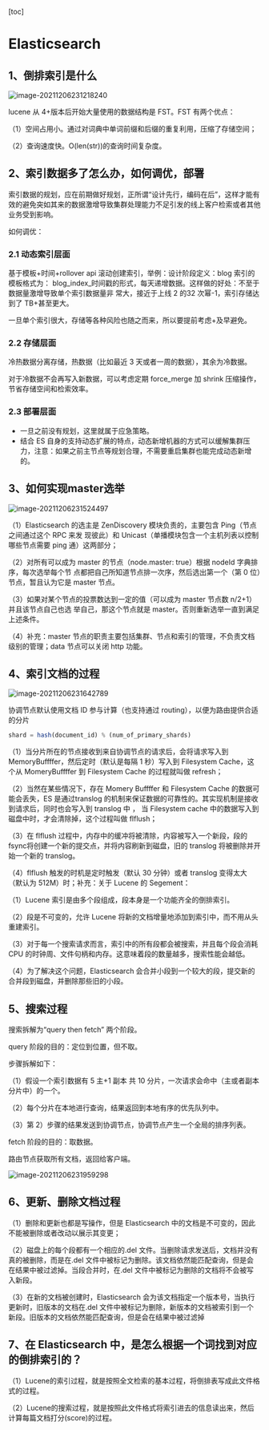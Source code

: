 [toc]



# Elasticsearch



## 1、倒排索引是什么

![image-20211206231218240](typora-user-images/image-20211206231218240.png)



lucene 从 4+版本后开始大量使用的数据结构是 FST。FST 有两个优点： 

（1）空间占用小。通过对词典中单词前缀和后缀的重复利用，压缩了存储空间； 

（2）查询速度快。O(len(str))的查询时间复杂度。 



## 2、索引数据多了怎么办，如何调优，部署

索引数据的规划，应在前期做好规划，正所谓“设计先行，编码在后”，这样才能有效的避免突如其来的数据激增导致集群处理能力不足引发的线上客户检索或者其他业务受到影响。 

如何调优：

### 2.1 动态索引层面

基于模板+时间+rollover api 滚动创建索引，举例：设计阶段定义：blog 索引的模板格式为： blog_index_时间戳的形式，每天递增数据。这样做的好处：不至于数据量激增导致单个索引数据量非 常大，接近于上线 2 的32 次幂-1，索引存储达到了 TB+甚至更大。 

一旦单个索引很大，存储等各种风险也随之而来，所以要提前考虑+及早避免。 

### 2.2 存储层面

冷热数据分离存储，热数据（比如最近 3 天或者一周的数据），其余为冷数据。 

对于冷数据不会再写入新数据，可以考虑定期 force_merge 加 shrink 压缩操作，节省存储空间和检索效率。 

### 2.3 部署层面

- 一旦之前没有规划，这里就属于应急策略。 
- 结合 ES 自身的支持动态扩展的特点，动态新增机器的方式可以缓解集群压力，注意：如果之前主节点等规划合理，不需要重启集群也能完成动态新增的。 





## 3、如何实现master选举

![image-20211206231524497](typora-user-images/image-20211206231524497.png)

（1）Elasticsearch 的选主是 ZenDiscovery 模块负责的，主要包含 Ping（节点之间通过这个 RPC 来发 现彼此）和 Unicast（单播模块包含一个主机列表以控制哪些节点需要 ping 通）这两部分； 

（2）对所有可以成为 master 的节点（node.master: true）根据 nodeId 字典排序，每次选举每个节 点都把自己所知道节点排一次序，然后选出第一个（第 0 位）节点，暂且认为它是 master 节点。 

（3）如果对某个节点的投票数达到一定的值（可以成为 master 节点数 n/2+1）并且该节点自己也选 举自己，那这个节点就是 master。否则重新选举一直到满足上述条件。 

（4）补充：master 节点的职责主要包括集群、节点和索引的管理，不负责文档级别的管理；data 节点可以关闭 http 功能。



## 4、索引文档的过程

![image-20211206231642789](typora-user-images/image-20211206231642789.png)



协调节点默认使用文档 ID 参与计算（也支持通过 routing），以便为路由提供合适的分片

```js
shard = hash(document_id) % (num_of_primary_shards)
```



（1）当分片所在的节点接收到来自协调节点的请求后，会将请求写入到 MemoryBuffffer，然后定时（默认是每隔 1 秒）写入到 Filesystem Cache，这个从 MomeryBuffffer 到 Filesystem Cache 的过程就叫做 refresh； 

（2）当然在某些情况下，存在 Momery Buffffer 和 Filesystem Cache 的数据可能会丢失，ES 是通过translog 的机制来保证数据的可靠性的。其实现机制是接收到请求后，同时也会写入到 translog 中 ， 当 Filesystem cache 中的数据写入到磁盘中时，才会清除掉，这个过程叫做 flflush； 

（3）在 flflush 过程中，内存中的缓冲将被清除，内容被写入一个新段，段的 fsync将创建一个新的提交点，并将内容刷新到磁盘，旧的 translog 将被删除并开始一个新的 translog。 

（4）flflush 触发的时机是定时触发（默认 30 分钟）或者 translog 变得太大（默认为 512M）时；补充：关于 Lucene 的 Segement： 

（1）Lucene 索引是由多个段组成，段本身是一个功能齐全的倒排索引。 

（2）段是不可变的，允许 Lucene 将新的文档增量地添加到索引中，而不用从头重建索引。 

（3）对于每一个搜索请求而言，索引中的所有段都会被搜索，并且每个段会消耗CPU 的时钟周、文件句柄和内存。这意味着段的数量越多，搜索性能会越低。 

（4）为了解决这个问题，Elasticsearch 会合并小段到一个较大的段，提交新的合并段到磁盘，并删除那些旧的小段。 





## 5、搜索过程

搜索拆解为“query then fetch” 两个阶段。 

query 阶段的目的：定位到位置，但不取。 

步骤拆解如下： 

（1）假设一个索引数据有 5 主+1 副本 共 10 分片，一次请求会命中（主或者副本分片中）的一个。 

（2）每个分片在本地进行查询，结果返回到本地有序的优先队列中。 

（3）第 2）步骤的结果发送到协调节点，协调节点产生一个全局的排序列表。 

fetch 阶段的目的：取数据。 

路由节点获取所有文档，返回给客户端。 



![image-20211206231959298](typora-user-images/image-20211206231959298.png)





## 6、更新、删除文档过程

（1）删除和更新也都是写操作，但是 Elasticsearch 中的文档是不可变的，因此不能被删除或者改动以展示其变更； 

（2）磁盘上的每个段都有一个相应的.del 文件。当删除请求发送后，文档并没有真的被删除，而是在.del 文件中被标记为删除。该文档依然能匹配查询，但是会在结果中被过滤掉。当段合并时，在.del 文件中被标记为删除的文档将不会被写入新段。 

（3）在新的文档被创建时，Elasticsearch 会为该文档指定一个版本号，当执行更新时，旧版本的文档在.del 文件中被标记为删除，新版本的文档被索引到一个新段。旧版本的文档依然能匹配查询，但是会在结果中被过滤掉



## 7、在 Elasticsearch 中，是怎么根据一个词找到对应的倒排索引的？

（1）Lucene的索引过程，就是按照全文检索的基本过程，将倒排表写成此文件格式的过程。 

（2）Lucene的搜索过程，就是按照此文件格式将索引进去的信息读出来，然后计算每篇文档打分(score)的过程。









